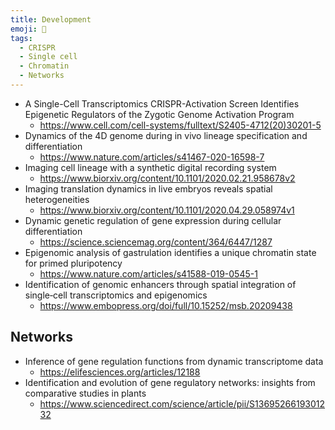 ```yaml
---
title: Development
emoji: 🧬
tags:
  - CRISPR
  - Single cell
  - Chromatin
  - Networks
---
```


* A Single-Cell Transcriptomics CRISPR-Activation Screen Identifies Epigenetic Regulators of the Zygotic Genome Activation Program
  - https://www.cell.com/cell-systems/fulltext/S2405-4712(20)30201-5
* Dynamics of the 4D genome during in vivo lineage specification and differentiation
  - https://www.nature.com/articles/s41467-020-16598-7
* Imaging cell lineage with a synthetic digital recording system
  - https://www.biorxiv.org/content/10.1101/2020.02.21.958678v2
* Imaging translation dynamics in live embryos reveals spatial heterogeneities
  - https://www.biorxiv.org/content/10.1101/2020.04.29.058974v1
* Dynamic genetic regulation of gene expression during cellular differentiation
  - https://science.sciencemag.org/content/364/6447/1287
* Epigenomic analysis of gastrulation identifies a unique chromatin state for primed pluripotency
  - https://www.nature.com/articles/s41588-019-0545-1
* Identification of genomic enhancers through spatial integration of single‐cell transcriptomics and epigenomics
  - https://www.embopress.org/doi/full/10.15252/msb.20209438

  
## Networks
* Inference of gene regulation functions from dynamic transcriptome data
  - https://elifesciences.org/articles/12188
* Identification and evolution of gene regulatory networks: insights from comparative studies in plants
  - https://www.sciencedirect.com/science/article/pii/S1369526619301232
